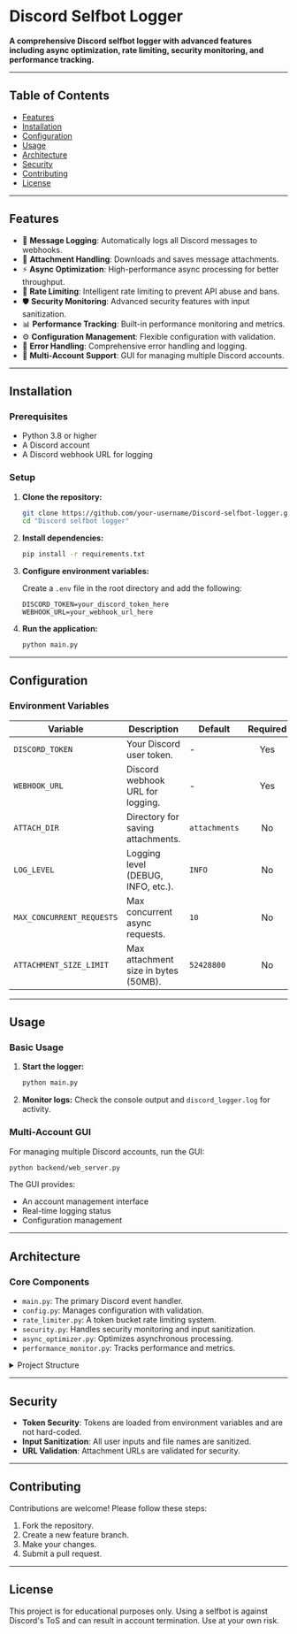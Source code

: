 
# Discord Selfbot Logger

**A comprehensive Discord selfbot logger with advanced features including async optimization, rate limiting, security monitoring, and performance tracking.**

---

## Table of Contents

- [Features](#features)
- [Installation](#installation)
- [Configuration](#configuration)
- [Usage](#usage)
- [Architecture](#architecture)
- [Security](#security)
- [Contributing](#contributing)
- [License](#license)

---

## Features

- 📜 **Message Logging**: Automatically logs all Discord messages to webhooks.
- 📎 **Attachment Handling**: Downloads and saves message attachments.
- ⚡ **Async Optimization**: High-performance async processing for better throughput.
- 🚦 **Rate Limiting**: Intelligent rate limiting to prevent API abuse and bans.
- 🛡️ **Security Monitoring**: Advanced security features with input sanitization.
- 📊 **Performance Tracking**: Built-in performance monitoring and metrics.
- ⚙️ **Configuration Management**: Flexible configuration with validation.
- 🚨 **Error Handling**: Comprehensive error handling and logging.
- 👥 **Multi-Account Support**: GUI for managing multiple Discord accounts.

---

## Installation

### Prerequisites

- Python 3.8 or higher
- A Discord account
- A Discord webhook URL for logging

### Setup

1.  **Clone the repository:**
    ```bash
    git clone https://github.com/your-username/Discord-selfbot-logger.git
    cd "Discord selfbot logger"
    ```

2.  **Install dependencies:**
    ```bash
    pip install -r requirements.txt
    ```

3.  **Configure environment variables:**

    Create a `.env` file in the root directory and add the following:

    ```env
    DISCORD_TOKEN=your_discord_token_here
    WEBHOOK_URL=your_webhook_url_here
    ```

4.  **Run the application:**
    ```bash
    python main.py
    ```

---

## Configuration

### Environment Variables

| Variable                  | Description                               | Default              | Required |
| ------------------------- | ----------------------------------------- | -------------------- | :------: |
| `DISCORD_TOKEN`           | Your Discord user token.                  | -                    |   Yes    |
| `WEBHOOK_URL`             | Discord webhook URL for logging.          | -                    |   Yes    |
| `ATTACH_DIR`              | Directory for saving attachments.         | `attachments`        |    No    |
| `LOG_LEVEL`               | Logging level (DEBUG, INFO, etc.).        | `INFO`               |    No    |
| `MAX_CONCURRENT_REQUESTS` | Max concurrent async requests.            | `10`                 |    No    |
| `ATTACHMENT_SIZE_LIMIT`   | Max attachment size in bytes (50MB).      | `52428800`           |    No    |

---

## Usage

### Basic Usage

1.  **Start the logger:**
    ```bash
    python main.py
    ```

2.  **Monitor logs:** Check the console output and `discord_logger.log` for activity.

### Multi-Account GUI

For managing multiple Discord accounts, run the GUI:

```bash
python backend/web_server.py
```

The GUI provides:
- An account management interface
- Real-time logging status
- Configuration management

---

## Architecture

### Core Components

- `main.py`: The primary Discord event handler.
- `config.py`: Manages configuration with validation.
- `rate_limiter.py`: A token bucket rate limiting system.
- `security.py`: Handles security monitoring and input sanitization.
- `async_optimizer.py`: Optimizes asynchronous processing.
- `performance_monitor.py`: Tracks performance and metrics.

<details>
  <summary>Project Structure</summary>

  ```
  Discord selfbot logger/
  ├── main.py                 # Main application entry point
  ├── config.py              # Configuration management
  ├── rate_limiter.py        # Rate limiting system
  ├── security.py            # Security features
  ├── async_optimizer.py     # Async optimization
  ├── requirements.txt       # Python dependencies
  ├── .env.example           # Environment configuration example
  ├── backend/
  │   ├── web_server.py      # Backend web server
  │   └── ...
  └── attachments/           # Downloaded attachments
  ```
</details>

---

## Security

- **Token Security**: Tokens are loaded from environment variables and are not hard-coded.
- **Input Sanitization**: All user inputs and file names are sanitized.
- **URL Validation**: Attachment URLs are validated for security.

---

## Contributing

Contributions are welcome! Please follow these steps:

1.  Fork the repository.
2.  Create a new feature branch.
3.  Make your changes.
4.  Submit a pull request.

---

## License

This project is for educational purposes only. Using a selfbot is against Discord's ToS and can result in account termination. Use at your own risk.

